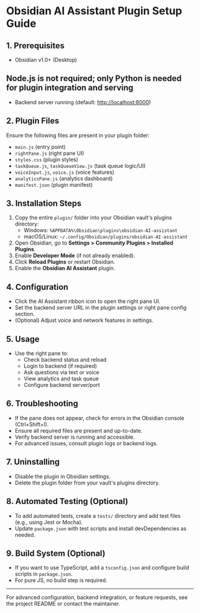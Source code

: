 
# Obsidian AI Assistant Plugin Setup Guide

## 1. Prerequisites

- Obsidian v1.0+ (Desktop)

## Node.js is not required; only Python is needed for plugin integration and serving

- Backend server running (default: <http://localhost:8000>)

## 2. Plugin Files

Ensure the following files are present in your plugin folder:

- `main.js` (entry point)
- `rightPane.js` (right pane UI)
- `styles.css` (plugin styles)
- `taskQueue.js`, `taskQueueView.js` (task queue logic/UI)
- `voiceInput.js`, `voice.js` (voice features)
- `analyticsPane.js` (analytics dashboard)
- `manifest.json` (plugin manifest)

## 3. Installation Steps

1. Copy the entire `plugin/` folder into your Obsidian vault's plugins directory:
   - Windows: `%APPDATA%\Obsidian\plugins\obsidian-AI-assistant`
   - macOS/Linux: `~/.config/Obsidian/plugins/obsidian-AI-assistant`
2. Open Obsidian, go to **Settings > Community Plugins > Installed Plugins**.
3. Enable **Developer Mode** (if not already enabled).
4. Click **Reload Plugins** or restart Obsidian.
5. Enable the **Obsidian AI Assistant** plugin.

## 4. Configuration

- Click the AI Assistant ribbon icon to open the right pane UI.
- Set the backend server URL in the plugin settings or right pane config section.
- (Optional) Adjust voice and network features in settings.

## 5. Usage

- Use the right pane to:
  - Check backend status and reload
  - Login to backend (if required)
  - Ask questions via text or voice
  - View analytics and task queue
  - Configure backend server/port

## 6. Troubleshooting

- If the pane does not appear, check for errors in the Obsidian console (Ctrl+Shift+I).
- Ensure all required files are present and up-to-date.
- Verify backend server is running and accessible.
- For advanced issues, consult plugin logs or backend logs.

## 7. Uninstalling

- Disable the plugin in Obsidian settings.
- Delete the plugin folder from your vault's plugins directory.

## 8. Automated Testing (Optional)

- To add automated tests, create a `tests/` directory and add test files (e.g., using Jest or Mocha).
- Update `package.json` with test scripts and install devDependencies as needed.

## 9. Build System (Optional)

- If you want to use TypeScript, add a `tsconfig.json` and configure build scripts in `package.json`.
- For pure JS, no build step is required.

---
For advanced configuration, backend integration, or feature requests, see the project README or contact the maintainer.
